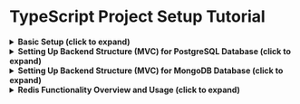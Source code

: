 
# TypeScript Project Setup Tutorial


<details>
  <summary><strong>Basic Setup (click to expand)</strong></summary>

## Navigation
- [Setting Up the Project](#setting-up-the-project)
- [Adding Security Features](#adding-security-features)
- [Setting Up Logging with Winston](#setting-up-logging-with-winston)
- [Adding Monitoring Capabilities with Morgan](#adding-monitoring-capabilities-with-morgan)
- [Adding Reloading Capabilities](#adding-reloading-capabilities)
- [Code Standards](#code-standards)
- [Basic Unit Test Setup for Service Logic](#basic-unit-test-setup-for-service-logic)

## Setting Up the Project

In this chapter, we'll start by setting up a basic Express TypeScript project. This will include installing necessary dependencies and setting up TypeScript.

## 1 Initialize the Project

First, create a new directory for your project and navigate into it:

```bash
mkdir express-typescript-app
cd express-typescript-app
```

Initialize a new Node.js project:

```bash
npm init -y
```

## 2 Install Dependencies

Install Express and TypeScript along with the necessary types and development tools:

```bash
npm install express
npm install typescript @types/express ts-node --save-dev
```

## 3 Set Up TypeScript Configuration

Create a `tsconfig.json` file to configure TypeScript:

```json
{
  "compilerOptions": {
    "target": "ES2020",
    "module": "commonjs",
    "strict": true,
    "esModuleInterop": true,
    "skipLibCheck": true,
    "experimentalDecorators": true,
    "emitDecoratorMetadata": true,
    "forceConsistentCasingInFileNames": true,
    "outDir": "./dist"
  },
  "include": ["src/**/*.ts"],
  "exclude": ["node_modules"]
}
```

## 4 Create Basic Project Structure

Create the following directory structure:

```
express-typescript-app/
├── src/
│   └── index.ts
├── dist/
├── .gitignore
├── package.json
└── tsconfig.json
```

## 5 Create the Main Entry Point

In `src/index.ts`, set up a basic Express server:

```typescript
import express from 'express';

const app = express();
const port = 3000;

app.get('/', (req, res) => {
  res.send('Hello World!');
});

app.listen(port, () => {
  console.log(`Server is running at http://localhost:${port}`);
});
```

## 6 Add Build and Start Scripts

Update your `package.json` to include build and start scripts:

```json
"scripts": {
  "build": "tsc",
  "start": "node dist/index.js",
  "dev": "ts-node src/index.ts"
}
```

You can now build your project with `npm run build`, start it with `npm start`, or run it in development mode with `npm run dev`.

This completes the setup for a basic Express TypeScript application.



## Adding Security Features

In this chapter, we'll add some basic security features to our Express TypeScript application. This includes setting HTTP headers, enabling CORS, and using environment variables for configuration.

## 1 Install Security Dependencies

First, install some commonly used security middleware:

```bash
npm install helmet cors dotenv
npm install @types/cors @types/dotenv --save-dev
```

## 2 Configure Environment Variables

Create a `.env` file in the root of your project to store environment variables. Add the following content:

```
PORT=3000
```

Add `.env` to your `.gitignore` file to prevent it from being committed to version control:

```
/node_modules
/dist
.env
```

## 3 Set Up Helmet and CORS Middleware

In `src/index.ts`, update your server configuration to use Helmet and CORS:

```typescript
import express from 'express';
import helmet from 'helmet';
import cors from 'cors';
import dotenv from 'dotenv';

dotenv.config();

const app = express();
const port = process.env.PORT || 3000;

// Use Helmet to set secure HTTP headers
app.use(helmet());

// Enable CORS
app.use(cors());

app.get('/', (req, res) => {
  res.send('Hello World!');
});

app.listen(port, () => {
  console.log(`Server is running at http://localhost:${port}`);
});
```

### Explanation

- **Helmet**: Helmet helps secure your Express apps by setting various HTTP headers. It includes a collection of smaller middleware functions that set security-related HTTP headers.
- **CORS**: Cross-Origin Resource Sharing (CORS) is a mechanism that allows restricted resources on a web page to be requested from another domain. The `cors` package provides a middleware to enable CORS with various options.

## 4 Using Environment Variables

We've already set up the `dotenv` package to load environment variables from a `.env` file. Using environment variables helps keep sensitive information like configuration settings out of your source code.

You can now access these variables using `process.env`.

### Example: Using Environment Variables

In your `src/index.ts`, you can access the `PORT` environment variable like this:

```typescript
const port = process.env.PORT || 3000;
```

This completes the setup for adding basic security features to our Express TypeScript application.

## Setting Up Logging with Winston

In this chapter, we'll add logging capabilities to our Express TypeScript application using `winston` for more advanced logging features.

## 1 Install Winston

First, install `winston`:

```bash
npm install winston
npm install @types/winston --save-dev
```

## 2 Create a Logger Configuration File

Create a new file `src/logger.ts` to configure Winston:

```typescript
import { createLogger, format, transports } from 'winston';

const logger = createLogger({
    level: 'info',
    format: format.combine(
        format.timestamp(),
        format.printf(({ timestamp, level, message }) => {
            return `${timestamp} ${level}: ${message}`;
        })
    ),
    transports: [
        new transports.Console(),
        new transports.File({ filename: 'logs/error.log', level: 'error' }),
        new transports.File({ filename: 'logs/combined.log' })
    ]
});

export default logger;
```

### Explanation

- **createLogger**: Creates a new logger instance.
- **level**: Sets the logging level. The logger will only log messages at this level or higher.
- **format**: Defines the format for log messages. Here, it's combining a timestamp and a custom printf format.
- **transports**: Defines where to log messages. In this case, to the console and to files (one for errors and one for all logs).

## 3 Logger Levels in Winston

Winston has several logging levels, each with a specific priority. The levels are:

- **error**: Priority 0, for logging error messages.
- **warn**: Priority 1, for logging warning messages.
- **info**: Priority 2, for logging informational messages.
- **http**: Priority 3, for logging HTTP requests (not used by default).
- **verbose**: Priority 4, for logging verbose messages.
- **debug**: Priority 5, for logging debug messages.
- **silly**: Priority 6, for logging everything, including silly messages.

You can set the logging level when creating the logger, and it will log messages at that level and above. For example, if the level is set to `info`, it will log `info`, `warn`, and `error` messages, but not `debug` or `silly` messages.

### Example Usage

Here's an example of how you might use the different logging levels in your application:

```typescript
logger.error('This is an error message');
logger.warn('This is a warning message');
logger.info('This is an informational message');
logger.verbose('This is a verbose message');
logger.debug('This is a debug message');
logger.silly('This is a silly message');
```

This completes the setup for adding logging capabilities to our Express TypeScript application using Winston.


## Adding Monitoring Capabilities with Morgan

In this chapter, we'll add monitoring capabilities to our Express TypeScript application using `morgan` for HTTP request logging.

## 1 Install Monitoring Dependencies

First, install `morgan` for HTTP request logging:

```bash
npm install morgan
npm install @types/morgan --save-dev
```

## 2 Create a Morgan Configuration File

Create a new file `src/morganConfig.ts` to configure Morgan:

```typescript
import morgan from 'morgan';
import logger from './logger';

const morganMiddleware = morgan('combined', {
  stream: {
    write: (message) => logger.info(message.trim()),
  },
});

export default morganMiddleware;
```

## 3 Set Up Morgan in the Express App

Update your `src/index.ts` to use `morganMiddleware`:

```typescript
import express, { Request, Response, NextFunction } from 'express';
import helmet from 'helmet';
import cors from 'cors';
import dotenv from 'dotenv';
import morganMiddleware from './morganConfig';
import logger from './logger';

dotenv.config();

const app = express();
const port = process.env.PORT || 3000;

// Use Helmet to set secure HTTP headers
app.use(helmet());

// Enable CORS
app.use(cors());

// HTTP request logging with Morgan
app.use(morganMiddleware);

// Sample route
app.get('/', (req, res) => {
  res.send('Hello World!');
});

// Define the error type (you can extend it if needed)
interface Error {
  message: string;
  status?: number;
}

// Error handling middleware
app.use((err: Error, req: Request, res: Response, next: NextFunction) => {
  logger.error(err.message);
  res.status(err.status || 500).send('Something went wrong!');
});

app.listen(port, () => {
  logger.info(`Server is running at http://localhost:${port}`);
});

export default app; // Export app for use in metrics setup
```

### Explanation

- **Morgan Configuration File**: The `morganConfig.ts` file configures Morgan to use the `combined` format and log messages using the Winston logger.
- **Express App**: The `morganMiddleware` is imported and used in the Express app for HTTP request logging.

This chapter builds on the Winston setup from the previous chapter, using Winston for log message handling.


---

This structure ensures that the Morgan configuration is separated into its own file, keeping the `index.ts` file clean and focused on setting up the Express app.

## Adding Reloading Capabilities

In this chapter, we’ll configure automatic reloading for both the server and client sides of your Express TypeScript application when they are running as separate applications in different environments. We’ll use `nodemon` for server-side reloading and `vite` for client-side reloading. We’ll also use `concurrently` to run both servers simultaneously.

## Key Considerations

1. **Separate Environments**: Ensure that your client and server applications can communicate over a network through API endpoints.
2. **CORS Configuration**: Your server should handle Cross-Origin Resource Sharing (CORS) requests.
3. **Proxy Configuration for Vite**: Configure Vite to proxy API requests to your Express server.


## Recommended Setup

Given your setup, where the client and server are running as separate applications, follow these steps:

### Vite on Client

- **Install and configure Vite for client-side development.**
- **Set up a proxy in `vite.config.ts`** to forward API requests to your Express server. This ensures that the Vite development server can communicate with your backend server.

### Nodemon on Server

- **Install and configure Nodemon** to automatically restart the Express server on code changes.
- **Configure Nodemon in the server’s `package.json`** to watch for changes in server-side files and restart the server as needed.


## 1 Install Dependencies

First, install the necessary packages for the server and client. On the server side, ensure you have these installed:

```bash
npm install --save-dev nodemon concurrently
```

On the client side, install Vite and React Refresh:

```bash
npm install --save-dev vite @vitejs/plugin-react-refresh
```

## 2 Configure CORS on the Server

Your Express server should be configured to handle CORS requests. This was covered in a previous chapter. Here’s a brief reminder:

### Update `index.ts` (or Equivalent)

Ensure that your server entry file includes the following:

```typescript
import express from 'express';
import cors from 'cors';

const app = express();

app.use(cors()); // Allow all origins; adjust as needed for security

// Other middleware and routes

app.listen(3000, () => {
  console.log('Server is running on port 3000');
});
```

## 3 Configure Vite Proxy for Client-Side Reloading

Configure Vite to forward API requests to your Express server.

### Update `vite.config.ts`

Create or update `vite.config.ts` in your client application’s root directory:

```typescript
import { defineConfig } from 'vite';
import reactRefresh from '@vitejs/plugin-react-refresh';

export default defineConfig({
  plugins: [reactRefresh()],
  server: {
    port: 3001,
    hmr: true,  // Enable Hot Module Replacement
    proxy: {
      '/api': {
        target: 'http://localhost:3000', // The URL of your Express server
        changeOrigin: true,
        secure: false,
        rewrite: (path) => path.replace(/^\/api/, ''),
      },
    },
  },
});
```

### Explanation

- **`proxy`**: Forwards requests from `/api` on the Vite client to `http://localhost:3000`, where your Express server is running.
- **`rewrite`**: Adjusts the path to remove the `/api` prefix before forwarding the request to the server.

## 4 Configure Concurrently to Run Both Servers

Ensure your `package.json` scripts are set up to run both the server and client development servers concurrently.

### Update `package.json` Scripts

Modify the `scripts` section of your server’s `package.json`:

```json
"scripts": {
  "start": "ts-node ./src/index.ts",
  "dev:server": "nodemon",
  "dev:client": "vite",
  "dev": "concurrently \"npm run dev:server\" \"npm run dev:client\""
}
```

### Explanation

- **`dev:server`**: Runs the Express server with `nodemon`.
- **`dev:client`**: Runs the Vite development server for the client-side.
- **`dev`**: Runs both `dev:server` and `dev:client` concurrently using `concurrently`.

## 5 Running the Application

To start both the server and client in development mode, use the following command from the root of your project for both client app and server app:

```bash
npm run dev
```

### Explanation

- This command will start `nodemon` to watch for server-side changes and `vite` to serve and automatically reload client-side changes.

## 6 Summary

- **CORS Configuration**: Ensure your Express server allows requests from your client application.
- **Vite Proxy Configuration**: Set up Vite to proxy API requests to your Express server to facilitate communication.
- **Concurrent Running**: Use `concurrently` to run both the client and server development servers simultaneously.


## Code Standards

In this chapter, we'll focus on setting up code standards and formatting for your TypeScript and Express project using WebStorm. Consistent code formatting and adhering to best practices are essential for maintaining code quality and collaboration efficiency.

## Step 1: Set Up Prettier for Code Formatting

Prettier is a popular code formatter that helps maintain consistent code style across your project. Here's how to set it up:

### 1. Install Prettier

Run the following command to install Prettier and related plugins:

```bash
npm install eslint prettier eslint-plugin-prettier eslint-config-prettier eslint-plugin-unused-imports --save-dev
```

### 2. Create ESLint Configuration File

Create an `.eslintrc.js` file in the root of your project with the following content:

```javascript
module.exports = {
  parser: '@typescript-eslint/parser',
  extends: [
    'eslint:recommended',
    'plugin:@typescript-eslint/recommended',
    'plugin:prettier/recommended', // Uses eslint-config-prettier to disable ESLint rules from conflicting with Prettier
  ],
  plugins: ['@typescript-eslint', 'prettier', 'unused-imports'],
  rules: {
    'prettier/prettier': 'error', // Runs Prettier as an ESLint rule and reports differences as individual ESLint issues
    'no-unused-vars': 'off', // Disable the base rule as it can report incorrect errors
    '@typescript-eslint/no-unused-vars': 'off', // Disable the TypeScript-specific rule as well
    'unused-imports/no-unused-imports': 'error', // Removes unused imports
    'unused-imports/no-unused-vars': [
      'warn',
      {
        vars: 'all',
        varsIgnorePattern: '^_',
        args: 'after-used',
        argsIgnorePattern: '^_',
      },
    ],
  },
};
```

### 3. Create Prettier Configuration File

Create a `.prettierrc` file in the root of your project to define your formatting rules. For example:

```json
{
  "semi": true,
  "trailingComma": "es5",
  "singleQuote": true,
  "printWidth": 80,
  "tabWidth": 2
}
```

### 4. Create a `.prettierignore` File

Add a `.prettierignore` file to exclude files and directories from being formatted by Prettier:

```plaintext
node_modules
dist
```

### 5. Create an ESLint Ignore File

Add a `.eslintignore` file to exclude files and directories from being linted by ESLint:

```plaintext
node_modules
dist
```

## Step 2: Integrate with WebStorm

### Using Built-In WebStorm Options

WebStorm has built-in support for both Prettier and ESLint. Here's how to set them up:

1. **Prettier**:
    1. Open WebStorm and go to **Preferences** (or **Settings**).
    2. Navigate to **Languages & Frameworks** > **Prettier**.
    3. Check the **On code reformat** and **On save** options to automatically format your code when saving files.
    4. Ensure the **Prettier package** field points to the `prettier` package installed in your project.

2. **ESLint**:
    1. Open WebStorm and go to **Preferences** (or **Settings**).
    2. Navigate to **Languages & Frameworks** > **JavaScript** > **Code Quality Tools** > **ESLint**.
    3. Select **Automatic ESLint Configuration** or specify the path to your `.eslintrc.js` file.

### Using Plugins

If you prefer to use plugins, install the following plugins in WebStorm:

1. **Prettier**:
    1. Go to **Preferences** (or **Settings**).
    2. Navigate to **Plugins**.
    3. Search for **Prettier** and install it.
    4. Configure Prettier as described above.

2. **ESLint**:
    1. Go to **Preferences** (or **Settings**).
    2. Navigate to **Plugins**.
    3. Search for **ESLint** and install it.
    4. Configure ESLint as described above.

## Step 3: Add Scripts for Formatting and Linting

Add the following scripts to your `package.json` to facilitate code formatting and linting:

```json
"scripts": {
  "format": "prettier --write \"src/**/*.{ts,tsx}\"",
  "lint": "eslint \"src/**/*.{ts,tsx}\" --fix"
}
```

You can now run `npm run format` to format your code and `npm run lint` to lint your code.

## Summary

In this chapter, we set up code standards for your TypeScript and Express project using Prettier for code formatting and ESLint for linting. We configured WebStorm to integrate with these tools and added scripts to automate code formatting and linting tasks.

## Basic Unit Test Setup for Service Logic

1. **Install Testing Dependencies**:

   ```bash
   npm install --save-dev jest ts-jest @types/jest
   ```

2. **Jest Configuration**:

   ```js
   // jest.config.js
   module.exports = {
     preset: 'ts-jest',
     testEnvironment: 'node',
     setupFilesAfterEnv: ['./test/setup.ts'],
   };
   ```

3. **Example Unit Test for PostgreSQL**:

   ```typescript
   // test/unit/moviePgService.test.ts
   import { MoviePgService } from '../../src/services/moviePgService';
   import pool from '../../src/config/inMemoryPostgres';

   const moviePgService = new MoviePgService();

   test('should create and fetch movies', async () => {
     await moviePgService.createMovie('Test Movie', 'Test Content');
     const movies = await moviePgService.getAllMovies();
     expect(movies.length).toBe(1);
     expect(movies[0].title).toBe('Test Movie');
   });
   ```

4. **Example Unit Test for MongoDB**:

   ```typescript
   // test/unit/movieMongoService.test.ts
   import { MovieMongoService } from '../../src/services/movieMongoService';
   import { client } from '../../src/config/inMemoryMongo';

   const movieMongoService = new MovieMongoService();

   test('should create and fetch movies', async () => {
     await movieMongoService.createMovie('Test Movie', 'Test Content');
     const movies = await movieMongoService.getAllMovies();
     expect(movies.length).toBe(1);
     expect(movies[0].title).toBe('Test Movie');
   });
   ```

5. **Example Unit Test for Redis**:

   ```typescript
   // test/unit/movieRedisService.test.ts
   import { MovieRedisService } from '../../src/services/movieRedisService';
   import redis from '../../src/config/inMemoryRedis';

   const movieRedisService = new MovieRedisService();

   test('should create and fetch movies', async () => {
     await movieRedisService.createMovie('1', 'Test Movie', 'Test Content');
     const movies = await movieRedisService.getAllMovies();
     expect(movies.length).toBe(1);
     expect(movies[0].title).toBe('Test Movie');
   });
   ```



</details>


<details>
  <summary><strong>Setting Up Backend Structure (MVC) for PostgreSQL Database (click to expand) </strong></summary>

  ## Navigation

  - [1. Installing Required Packages](#1-installing-required-packages)
  - [2. Setting Up `pg-mem` for Unit and Integration Testing](#2-setting-up-pg-mem-for-unit-and-integration-testing)
  - [3. Basic PostgreSQL Configuration](#3-basic-postgresql-configuration)
  - [4. Basic Route Creation](#4-basic-route-creation)
  - [5. Setting Configuration for TypeORM](#5-setting-configuration-for-typeorm)
  - [6. Making an MVC Structure](#6-making-an-mvc-structure)


## 1. Installing Required Packages

### 1. Installing Required Packages

To set up a backend structure using PostgreSQL in a Node.js project, you need to install several essential packages. These packages will help you interact with the PostgreSQL database, set up in-memory databases for testing, and ensure proper TypeScript support.

#### Step 1: Initialize a New Node.js Project
If you haven't already, start by initializing a new Node.js project.

```bash
npm init -y
```

This command will create a `package.json` file in your project directory.

#### Step 2: Install Required Packages
Run the following command to install the necessary packages:

```bash
npm install pg pg-mem @types/pg
```

Here's a brief overview of what each package does:

- **pg**: This is the official PostgreSQL client for Node.js. It allows you to connect to and interact with a PostgreSQL database.
- **pg-mem**: This package provides an in-memory PostgreSQL instance, which is extremely useful for running unit and integration tests without needing an actual database instance.
- **@types/pg**: This package provides TypeScript type definitions for the `pg` library, ensuring proper type-checking and IntelliSense in your TypeScript project.


---



## 2. Setting Up `pg-mem` for Unit and Integration Testing

In this section, you'll learn how to set up `pg-mem` for testing with Jest, a popular testing framework for JavaScript and TypeScript.

#### Step 1: Import Required Modules
Create a new file in your `src` directory named `testDb.ts` (or a similar name). Import the necessary modules:

```typescript
import { newDb } from 'pg-mem';
import { Pool } from 'pg';
```

- **newDb**: A function provided by `pg-mem` to create a new in-memory database.
- **Pool**: The PostgreSQL connection pool provided by the `pg` library, which manages connections to the database.

#### Step 2: Set Up the Mock Database
We'll create a function to set up the mock database using `pg-mem`:

```typescript
const pgMem = newDb();

export const setupMockDb = async () => {
    const pool = new Pool({
        host: 'localhost',
        port: 5432,
        database: 'testdb',
        user: 'user',
        password: 'password',
    });

    const client = await pool.connect();
    pgMem.adapters.createPg().Client(client);

    return pool;
};
```

- **pgMem**: This is your in-memory PostgreSQL instance.
- **setupMockDb**: This function sets up the connection between the in-memory database and a PostgreSQL `Pool`.

#### Step 3: Example Test for a Transactional Method
Let's write a schematic example to test a transactional method using the mock database.

1. **Create a Sample Repository:**

   In `src/repositories/movieRepository.ts`, create a repository with a method that performs a transaction:

   ```typescript
   import { Pool } from 'pg';
   
   export class MovieRepository {
       constructor(private pool: Pool) {}

       async addMovie(id: number, name: string, isFavorite: boolean): Promise<void> {
           const client = await this.pool.connect();
           try {
               await client.query('BEGIN');
               await client.query(
                   'INSERT INTO movies (id, name, is_favorite) VALUES ($1, $2, $3)',
                   [id, name, isFavorite]
               );
               await client.query('COMMIT');
           } catch (error) {
               await client.query('ROLLBACK');
               throw error;
           } finally {
               client.release();
           }
       }
   }
   ```

   This repository method begins a transaction, inserts a movie into the database, and then commits the transaction. If any error occurs, it rolls back the transaction.

2. **Write a Test Case Using Jest:**

   Create a test case to ensure that this transaction works as expected. Place this test in `src/repositories/movieRepository.test.ts`:

   ```typescript
   import { setupMockDb } from '../testDb';
   import { MovieRepository } from './movieRepository';
   import { Pool } from 'pg';
   
   describe('MovieRepository', () => {
       let pool: Pool;
       let movieRepository: MovieRepository;
   
       beforeAll(async () => {
           pool = await setupMockDb();
           movieRepository = new MovieRepository(pool);
           await pool.query(`
               CREATE TABLE movies (
                   id INT PRIMARY KEY,
                   name TEXT NOT NULL,
                   is_favorite BOOLEAN NOT NULL
               )
           `);
       });
   
       afterAll(async () => {
           await pool.end();
       });

       it('should add a movie successfully', async () => {
           await movieRepository.addMovie(1, 'Inception', true);
   
           const result = await pool.query('SELECT * FROM movies WHERE id = $1', [1]);
           expect(result.rows.length).toBe(1);
           expect(result.rows[0].name).toBe('Inception');
           expect(result.rows[0].is_favorite).toBe(true);
       });
   });
   ```

   - **beforeAll**: Initializes the mock database and repository before running any tests. It also creates the `movies` table.
   - **afterAll**: Closes the database connection after all tests have run.
   - **it**: Tests the `addMovie` method to ensure that it correctly inserts a movie into the database.

#### Step 4: Run the Tests with Jest
Finally, run your tests to ensure everything works correctly. If you have Jest installed, you can run:

```bash
npx jest
```

Jest will automatically find and run all test files in your project that match the pattern `*.test.ts`.

---

## 3. Basic PostgreSQL Configuration

### 3. Basic PostgreSQL Configuration

In this step, we'll configure the connection to a PostgreSQL database using the `pg` package. This configuration will allow your application to connect to the PostgreSQL database and perform various operations such as querying, inserting, updating, and deleting data.

#### Step 1: Create a Database Configuration File

Create a new directory named `config` inside your `src` directory. Inside `config`, create a file named `db.ts` to hold your database configuration:

```typescript
// src/config/db.ts
import { Pool } from 'pg';

// Create a new Pool instance with PostgreSQL connection details
const pool = new Pool({
    host: 'localhost',  // The hostname of the PostgreSQL server
    port: 5432,         // The port on which PostgreSQL is listening (default is 5432)
    database: 'mydb',   // The name of the database you want to connect to
    user: 'user',       // The username for connecting to the database
    password: 'password' // The password for the specified user
});

// Export the Pool instance to use it in other parts of your application
export default pool;
```

- **host**: The hostname where your PostgreSQL server is running, typically `localhost` if running locally.
- **port**: The port number for the PostgreSQL server. The default is `5432`.
- **database**: The name of the database you want to connect to.
- **user**: The username for authenticating with the PostgreSQL server.
- **password**: The password associated with the specified user.

#### Step 2: Use the Database Configuration in Your Application

To use this configuration in other parts of your application, simply import the `pool` object wherever you need to interact with the database.

For example, in a repository or service:

```typescript
// src/repositories/movieRepository.ts
import pool from '../config/db';

export class MovieRepository {
    async getMovies(): Promise<any[]> {
        const result = await pool.query('SELECT * FROM movies');
        return result.rows;
    }

    // Other methods interacting with the database
}
```

Here, the `pool.query` method is used to execute SQL queries against the database. The `getMovies` method retrieves all records from the `movies` table.

#### Step 3: Test the Configuration

To ensure your configuration is working correctly, you can create a simple script to connect to the database and perform a basic query.

Create a file `src/testDbConnection.ts`:

```typescript
import pool from './config/db';

(async () => {
    try {
        const result = await pool.query('SELECT NOW()');
        console.log('Database connected:', result.rows[0]);
    } catch (error) {
        console.error('Database connection error:', error);
    } finally {
        pool.end();
    }
})();
```

Run this script using `ts-node` to test the connection:

```bash
npx ts-node src/testDbConnection.ts
```

If your configuration is correct, you should see a message in the console indicating that the database is connected, along with the current timestamp.

---

## 4. Basic Route Creation

### 4. Basic Route Creation

In this step, we’ll create basic routes for handling HTTP requests using Express.js. We’ll cover how to set up `GET`, `POST`, and parameterized routes, as well as how to handle query parameters.


#### Step 1: Creating the Movies Router

Create a new directory named `routes` inside your `src` directory. Inside `routes`, create a file named `moviesRouter.ts`:

```typescript
import express, { Request, Response, NextFunction } from 'express';

const moviesRouter = express.Router();

// Example: GET Route
moviesRouter.get('/', async (req: Request, res: Response, next: NextFunction) => {
    try {
        const query = req.query.q as string;

        if (!query) {
            res.status(400).send('Query parameter "q" is required');
            return;
        }

        // Simulate fetching movies based on the query
        const movies = [{ id: 1, name: `Movie matching ${query}` }]; // Mock data

        res.json(movies);
    } catch (e) {
        next(e);
    }
});

// Example: POST Route
moviesRouter.post('/add', async (req: Request, res: Response, next: NextFunction) => {
    try {
        const { id, name } = req.body;

        if (!id || !name) {
            res.status(400).send('ID and Name are required');
            return;
        }

        // Simulate adding a movie
        res.status(201).json({ message: 'Movie added successfully', movie: { id, name } });
    } catch (e) {
        next(e);
    }
});

// Example: Route with Parameter
moviesRouter.get('/:id', async (req: Request, res: Response, next: NextFunction) => {
    try {
        const { id } = req.params;

        // Simulate fetching a movie by ID
        const movie = { id, name: 'Sample Movie' }; // Mock data

        res.json(movie);
    } catch (e) {
        next(e);
    }
});

export default moviesRouter;
```

- **GET Route**: Handles requests to `/movies` and optionally accepts a query parameter `q`. If `q` is provided, it returns a list of movies matching the query.
- **POST Route**: Handles requests to `/movies/add`. It expects a movie object in the request body and simulates adding it to a database.
- **Parameterized Route**: Handles requests to `/movies/:id`, where `:id` is a dynamic parameter representing a movie’s ID.


#### Step 2: Example Client-Side Integration

For the POST route `/movies/add`, here’s how you might integrate it on the client side:

```typescript
const handleAddFavoriteMovie = async (movie: { id: number; name: string }) => {
    const response = await fetch(`http://localhost:3000/movies/add`, {
        method: 'POST',
        headers: {
            'Content-Type': 'application/json',
        },
        body: JSON.stringify(movie),
    });

    if (response.ok) {
        console.log('Movie added successfully!');
    } else {
        console.error('Failed to add movie.');
    }
};
```

This function sends a `POST` request to the `/movies/add` endpoint to add a new movie.

---

## 5. Setting Configuration for TypeORM

### 5. Setting Up TypeORM Configuration with Entity Relationships

In this step, we'll configure TypeORM for PostgreSQL, define entities, and demonstrate how to create relationships between entities using TypeORM decorators. This setup will include defining a basic configuration, creating entities with one-to-one, many-to-one, and many-to-many relationships, and setting up DTOs (Data Transfer Objects) for type validation.

#### Step 1: Install TypeORM and Required Packages

First, install TypeORM along with the PostgreSQL driver:

```bash
npm install typeorm reflect-metadata
```

- **typeorm**: The ORM library for TypeScript and JavaScript.
- **reflect-metadata**: A dependency required by TypeORM for its decorators.

#### Step 2: Create TypeORM Configuration

Create a new file named `ormconfig.ts` in the root of your project directory:

```typescript
import { DataSource } from 'typeorm';
import { User } from './src/entities/User';
import { UserProfile } from './src/entities/UserProfile';
import { Movie } from './src/entities/Movie';
import { Genre } from './src/entities/Genre';

const AppDataSource = new DataSource({
    type: 'postgres',
    host: 'localhost',
    port: 5432,
    username: 'user',
    password: 'password',
    database: 'mydb',
    entities: [User, UserProfile, Movie, Genre],
    synchronize: true, // Automatically create database tables
    logging: true, // Optional: Log SQL queries for debugging
});

export default AppDataSource;
```

In this configuration:

- **type**: Specifies the database type (PostgreSQL in this case).
- **host, port, username, password, database**: Connection details for your PostgreSQL database.
- **entities**: An array of entities that TypeORM will manage.
- **synchronize**: Automatically synchronize the database schema with your entity definitions. Set this to `false` in production.

#### Step 3: Define Entities with Relationships

We will define several entities: `User`, `UserProfile`, `Movie`, and `Genre`. These entities will have various relationships such as one-to-one, many-to-one, and one-to-many.

##### User and UserProfile (One-to-One Relationship)

Create a `User.ts` file inside the `entities` directory:

```typescript
import { Entity, PrimaryGeneratedColumn, Column, OneToOne, JoinColumn } from 'typeorm';
import { UserProfile } from './UserProfile';

@Entity()
export class User {
    @PrimaryGeneratedColumn()
    id: number;

    @Column()
    name: string;

    @OneToOne(() => UserProfile, profile => profile.user)
    @JoinColumn()
    profile: UserProfile;
}
```

Create a `UserProfile.ts` file inside the `entities` directory:

```typescript
import { Entity, PrimaryGeneratedColumn, Column, OneToOne } from 'typeorm';
import { User } from './User';

@Entity()
export class UserProfile {
    @PrimaryGeneratedColumn()
    userId: number;

    @Column()
    bio: string;

    @OneToOne(() => User, user => user.profile)
    user: User;
}
```

- **One-to-One**: A user has one profile, and each profile belongs to one user.
- **@OneToOne**: Defines the one-to-one relationship.
- **@JoinColumn**: Specifies the owning side of the relationship.

##### Movie and Genre (Many-to-One and One-to-Many Relationship)

Create a `Movie.ts` file inside the `entities` directory:

```typescript
import { Entity, PrimaryGeneratedColumn, Column, ManyToOne } from 'typeorm';
import { Genre } from './Genre';

@Entity()
export class Movie {
    @PrimaryGeneratedColumn()
    id: number;

    @Column()
    title: string;

    @ManyToOne(() => Genre, genre => genre.movies)
    genre: Genre;
}
```

Create a `Genre.ts` file inside the `entities` directory:

```typescript
import { Entity, PrimaryGeneratedColumn, Column, OneToMany } from 'typeorm';
import { Movie } from './Movie';

@Entity()
export class Genre {
    @PrimaryGeneratedColumn()
    id: number;

    @Column()
    name: string;

    @OneToMany(() => Movie, movie => movie.genre)
    movies: Movie[];
}
```

- **Many-to-One**: Each movie belongs to a single genre.
- **One-to-Many**: A genre can have many movies.
- **@ManyToOne**: Defines the many-to-one relationship.
- **@OneToMany**: Defines the one-to-many relationship.

#### Step 4: Define a DTO for Data Validation

Create a new directory named `dto` inside your `src` directory. Inside `dto`, create a file named `MovieDto.ts`:

```typescript
import { IsBoolean, IsNotEmpty, IsNumber, IsString } from 'class-validator';

export class MovieDto {
    @IsNotEmpty()
    @IsNumber()
    id: number;

    @IsNotEmpty()
    @IsString()
    title: string;

    @IsNotEmpty()
    @IsNumber()
    genreId: number;

    @IsNotEmpty()
    @IsBoolean()
    isFavorite: boolean;

    constructor(id: number, title: string, genreId: number, isFavorite: boolean) {
        this.id = id;
        this.title = title;
        this.genreId = genreId;
        this.isFavorite = isFavorite;
    }
}
```

In this DTO:

- **@IsNotEmpty**: Ensures that the field is not empty.
- **@IsNumber, @IsString, @IsBoolean**: Validates the type of the field.

#### Step 5: Integrate TypeORM into Your Application

Modify your `server.ts` file to initialize TypeORM and use it in your application:

```typescript
import 'reflect-metadata';
import express, { Application } from 'express';
import AppDataSource from './ormconfig';
import moviesRouter from './routes/moviesRouter';

const app: Application = express();
const port = 3000;

app.use(express.json());
app.use('/movies', moviesRouter);

AppDataSource.initialize()
    .then(() => {
        console.log('Data Source has been initialized!');
        app.listen(port, () => {
            console.log(`Server is running on http://localhost:${port}`);
        });
    })
    .catch((error) => {
        console.error('Error during Data Source initialization', error);
    });
```

Here, **AppDataSource.initialize()** initializes the TypeORM data source before starting the Express server.



## 6. Making an MVC Structure

In this chapter, we'll establish the Model-View-Controller (MVC) structure for your application, focusing on the repository, service, and controller layers. Each layer has its responsibilities, and together they form the backbone of your application.

#### Step 1: Repository Layer

The repository layer interacts directly with the database, providing methods to retrieve, insert, update, and delete data. Here are examples of different approaches to querying the database using TypeORM's QueryBuilder, raw SQL, and manual database management with `pool.query`.

##### 1. Using TypeORM’s QueryBuilder
Certainly! Below is the explanation of what `EntityRepository` and `Repository` are responsible for in TypeORM, followed by the code examples:

### Explanation

- **`Repository` Class**: 
  The `Repository` class in TypeORM is a generic class that provides methods for managing database entities. It handles common operations like finding, saving, updating, and deleting records. Each entity in your application typically has its own repository, which allows you to interact with that entity's records in the database.

  For example, if you have an entity called `Movie`, the corresponding repository (`MovieRepository`) would allow you to perform CRUD (Create, Read, Update, Delete) operations on `Movie` records.


### 1. Example with QueryBuilder and Extending TypeORM's `Repository` Class

```typescript
import { Repository } from 'typeorm';
import { Movie } from '../entities/Movie';

export class MovieRepository extends Repository<Movie> {
    async getTopRatedMovies(year: number): Promise<Movie[]> {
        return await this.createQueryBuilder('movie')
            .where('movie.rating > :rating', { rating: 8 })
            .andWhere('movie.releaseYear = :year', { year })
            .orderBy('movie.title', 'ASC')
            .getMany();
    }
}
```

- **Explanation**: In this example, the `MovieRepository` class extends the `Repository` class, inheriting all its methods, and adds a custom method `getTopRatedMovies` that uses the `QueryBuilder` to construct a complex SQL query. The `QueryBuilder` allows for flexible and powerful query construction, especially useful for complex conditions or joins.

### 2. Example Using TypeORM's Built-in Repository Methods Without QueryBuilder

```typescript
import { Repository } from 'typeorm';
import { Movie } from '../entities/Movie';

export class MovieRepository extends Repository<Movie> {
    async getTopRatedMovies(year: number): Promise<Movie[]> {
        return await this.find({
            where: {
                rating: MoreThan(8),
                releaseYear: year
            },
            order: {
                title: 'ASC'
            }
        });
    }
}
```

- **Explanation**: In this example, the `MovieRepository` class uses TypeORM’s built-in `find` method instead of `QueryBuilder`. The `find` method is simpler and more concise, utilizing TypeORM's query helpers like `MoreThan` to filter results. This approach is more declarative and is often preferred for straightforward queries. 

These examples demonstrate how you can leverage both the `Repository` class’s built-in methods and the `QueryBuilder` for different querying needs, all within the context of a custom repository created with the `EntityRepository` decorator.

##### 2. Using Raw SQL with TypeORM

You can execute raw SQL queries if you need more control over the query structure.

```typescript
import { AppDataSource } from '../ormconfig';

export class MovieRepository {
    async getMoviesWithRawSQL(rating: number, year: number): Promise<any[]> {
        return await AppDataSource.query(
            `SELECT * FROM movie WHERE rating > $1 AND release_year = $2 ORDER BY title ASC`,
            [rating, year]
        );
    }
}
```

This approach allows you to run custom SQL queries while still benefiting from TypeORM's connection management.

##### 3. Using `pool.query` in Non-TypeORM Code

Sometimes, you may want to manage the database connection directly, using `pool.query`.

```typescript
import { Pool } from 'pg';

const pool = new Pool({
    user: 'your-username',
    host: 'localhost',
    database: 'your-database',
    password: 'your-password',
    port: 5432,
});

export class MovieRepository {
    async getMoviesDirectly(rating: number): Promise<any[]> {
        const res = await pool.query('SELECT * FROM movie WHERE rating > $1', [rating]);
        return res.rows;
    }
}
```

This method is typically used in projects that don't use an ORM or where more control over database interactions is needed.

##### Repository Layer Request Examples

1. **Getting All Movies:**

```typescript
async getAllMovies(): Promise<Movie[]> {
    return await AppDataSource.getRepository(Movie).find();
}
```

2. **Getting a Movie by ID:**

```typescript
async getMovieById(id: number): Promise<Movie | null> {
    return await AppDataSource.getRepository(Movie).findOneBy({ id });
}
```

3. **Getting Movies by Genre:**

```typescript
async getMoviesByGenre(genreId: number): Promise<Movie[]> {
    return await AppDataSource.getRepository(Movie).findBy({ genre: { id: genreId } });
}
```

4. **Getting Movies by Multiple Parameters:**

```typescript
async getMoviesByCriteria(rating: number, year: number): Promise<Movie[]> {
    return await AppDataSource.getRepository(Movie)
        .createQueryBuilder('movie')
        .where('movie.rating > :rating', { rating })
        .andWhere('movie.releaseYear = :year', { year })
        .getMany();
}
```

5. **Adding a Movie:**

```typescript
async addMovie(movie: Movie): Promise<Movie> {
    return await AppDataSource.getRepository(Movie).save(movie);
}
```

#### Step 2: Service Layer

The service layer contains the business logic, such as validation, transaction management, and handling multiple repository interactions.

##### Validation Handling

```typescript
import { validate } from 'class-validator';
import { MovieDto } from '../dto/MovieDto';
import { plainToInstance } from 'class-transformer';
import { MovieRepository } from '../repositories/MovieRepository';

export class MovieService {
    private movieRepository = new MovieRepository();

    async addMovie(movieDto: MovieDto): Promise<MovieDto | null> {
        const movieInstance = plainToInstance(MovieDto, movieDto);
        const errors = await validate(movieInstance);

        if (errors.length > 0) {
            throw new Error('Validation failed');
        }

        return await this.movieRepository.addMovie(movieInstance);
    }
}
```

##### Handling Parameters and Body in Requests

```typescript
async getMoviesByRatingAndYear(rating: number, year: number): Promise<Movie[]> {
    return await this.movieRepository.getMoviesByCriteria(rating, year);
}
```

##### Transactional and Non-Transactional Handling

- **Transactional Example (Multiple Repository Requests):**

```typescript
import { AppDataSource } from '../ormconfig';

export class MovieService {
    async updateMovieDetails(movieDto: MovieDto): Promise<void> {
        await AppDataSource.transaction(async (transactionalEntityManager) => {
            const movieRepository = transactionalEntityManager.getRepository(Movie);
            const genreRepository = transactionalEntityManager.getRepository(Genre);

            const genre = await genreRepository.findOneBy({ id: movieDto.genreId });
            if (!genre) throw new Error('Genre not found');

            const movie = await movieRepository.findOneBy({ id: movieDto.id });
            if (!movie) throw new Error('Movie not found');

            movie.title = movieDto.title;
            movie.genre = genre;
            await movieRepository.save(movie);
        });
    }
}
```

- **Non-Transactional Example:**

```typescript
async addNewMovie(movieDto: MovieDto): Promise<MovieDto> {
    return await this.movieRepository.addMovie(movieDto);
}
```

##### Handling HTTP Response Codes

```typescript
async getMovie(id: number): Promise<Movie> {
    const movie = await this.movieRepository.getMovieById(id);
    if (!movie) {
        throw new Error('Movie not found');
    }
    return movie;
}
```

#### Step 3: Create a Controller Layer

The controller layer handles HTTP requests, delegating work to the service layer, and sending responses back to the client. Here's how you can structure your controllers:

```typescript
import express, { Request, Response, NextFunction } from 'express';
import { MovieService } from '../services/MovieService';
import { MovieDto } from '../dto/MovieDto';

const moviesRouter = express.Router();
const movieService = new MovieService();

// GET Route
moviesRouter.get('/', async (req: Request, res: Response, next: NextFunction) => {
    try {
        const movies = await movieService.getMovies();
        res.json(movies);
    } catch (e) {
        next(e);
    }
});

// POST Route
moviesRouter.post('/add', async (req: Request, res: Response, next: NextFunction) => {
    try {
        const dto = req.body as MovieDto;
        const movie = await movieService.addMovie(dto);
        res.status(201).json(movie);
    } catch (e) {
        next(e);
    }
});

// GET Route with Parameter
moviesRouter.get('/:id', async (req: Request, res: Response, next: NextFunction) => {
    try {
        const id = parseInt(req.params.id);
        const movie = await movieService.getMovieById(id);
        if (movie) {
            res.json(movie);
        } else {
            res.status(404).send('Movie not found');
        }
    } catch (e) {
        next(e);
    }
});

// PUT Route
moviesRouter.put('/update', async (req: Request, res: Response, next: NextFunction) => {
    try {
        const dto = req.body as MovieDto;
        const movie = await movieService.updateMovie(dto);
        res.json(movie);
    } catch (e) {
        next(e);
    }
});

// DELETE Route
moviesRouter.delete('/:id', async (req: Request, res: Response, next: NextFunction) => {
    try {
        const id = parseInt(req.params.id);
        await movieService.deleteMovie(id);
        res.status(204).send();
    } catch (e) {
        next(e);
    }
});

export default moviesRouter;
```

##### Explanation of Error Handling in Controllers

In each route handler, we wrap the logic inside a `try` block to catch any errors that might occur. The `catch` block calls `next(e)`, passing the error to the Express error-handling middleware. This approach ensures that all errors are handled consistently and that the application doesn't crash due to unhandled exceptions.

If a specific error occurs (like a movie not being found), we can customize the response by returning the appropriate HTTP status code and message (e.g., 404 for "Not Found").

---

This completes the MVC structure setup with repository, service, and controller layers, including error handling and various use cases.


</details>


<details>
  <summary><strong>Setting Up Backend Structure (MVC) for MongoDB Database (click to expand)</strong></summary>

  ## Navigation

  - [1. Installing Required Packages](#1-installing-required-packages)
  - [2. Setting Up In-Memory MongoDB for Unit and Integration Testing](#2-setting-up-in-memory-mongodb-for-unit-and-integration-testing)
  - [3. Basic MongoDB Configuration](#3-basic-mongodb-configuration)
  - [4. Basic MongoDB Route Creation](#4-basic-mongodb-route-creation)
  - [5. Setting Up Mongoose Models and Schemas with Validation](#5-setting-up-mongoose-models-and-schemas-with-validation)
  - [6. Setting Up an MVC Structure with Mongoose and MongoDB](#6-setting-up-an-mvc-structure-with-mongoose-and-mongodb)

---

## 1. Installing Required Packages

### Step 1: Initialize a New Node.js Project

If you haven’t already, initialize your Node.js project:

```bash
npm init -y
```

### Step 2: Install Required Packages

For MongoDB, you'll need to install `mongoose` as the ODM (Object Data Modeling) library. Mongoose provides a straightforward way to interact with MongoDB and manage data schemas. Install Mongoose with:

```bash
npm install mongoose
```

Additionally, install `mongodb-memory-server` for in-memory testing, which is useful for creating a temporary MongoDB instance during unit and integration tests:

```bash
npm install -D mongodb-memory-server
```

For testing, you should install Jest and its TypeScript types to facilitate running and writing tests:

```bash
npm install -D jest @types/jest ts-jest
```

If you are using TypeScript, configure Jest to work with TypeScript by adding a Jest configuration file:

```bash
npx ts-jest config:init
```

This setup includes Mongoose for data modeling, `mongodb-memory-server` for testing, and Jest for running and writing tests, along with necessary TypeScript types to integrate Jest smoothly into your TypeScript project.

---

## 2. Setting Up In-Memory MongoDB for Unit and Integration Testing

In this step, we will set up `mongodb-memory-server` to create an in-memory MongoDB instance for running unit and integration tests. This setup allows you to test your service methods while using an in-memory MongoDB to mock the database interactions.

### Step 1: Import Required Modules

Create a new file in your `src` directory named `testDb.ts` (or a similar name). Import the necessary modules:

```typescript
import { MongoMemoryServer } from 'mongodb-memory-server';
import mongoose from 'mongoose';
```

- **MongoMemoryServer**: A class provided by `mongodb-memory-server` to create and manage an in-memory MongoDB server.
- **mongoose**: The Mongoose library, which provides a straightforward API for interacting with MongoDB.

### Step 2: Set Up the Mock Database

Create functions to start the in-memory MongoDB server and connect to it. This will allow you to run tests against a temporary MongoDB instance:

```typescript
let mongoServer: MongoMemoryServer;

export const connect = async () => {
    mongoServer = await MongoMemoryServer.create();
    await mongoose.connect(mongoServer.getUri(), {
        useNewUrlParser: true,
        useUnifiedTopology: true,
    });
};

export const closeDatabase = async () => {
    await mongoose.connection.dropDatabase();
    await mongoose.connection.close();
    await mongoServer.stop();
};
```

- **mongoServer**: This is your in-memory MongoDB instance.
- **connect**: This function sets up the connection between the in-memory database and Mongoose.
- **closeDatabase**: This function cleans up the in-memory database and closes the connection.

### Step 3: Example Test for a Service Method

Let's use your written service methods and mock the storage layer using the in-memory MongoDB.

1. **Create a Sample Service:**

   Assume you have a service method that interacts with the MongoDB database. For example, in `movieService.ts`:

   ```typescript
   import Movie from './movieModel';

   export class MovieService {
       async addMovie(title: string, genre: string): Promise<void> {
           const movie = new Movie({ title, genre });
           await movie.save();
       }

       async getMovieByTitle(title: string) {
           return await Movie.findOne({ title });
       }
   }
   ```

2. **Write a Test Case Using Jest:**

   Create a test file, for example, `movieService.test.ts`, and write a test case:

   ```typescript
   import { connect, closeDatabase } from './testDb';
   import { MovieService } from './movieService';

   let movieService: MovieService;

   beforeAll(async () => {
       await connect();
       movieService = new MovieService();
       await mongoose.connection.db.createCollection('movies');
   });

   afterAll(async () => await closeDatabase());

   describe('MovieService Test', () => {
       it('should add and retrieve a movie successfully', async () => {
           await movieService.addMovie('Inception', 'Sci-Fi');
           const movie = await movieService.getMovieByTitle('Inception');
           expect(movie).toBeDefined();
           expect(movie?.title).toBe('Inception');
           expect(movie?.genre).toBe('Sci-Fi');
       });
   });
   ```

   - **beforeAll**: Initializes the in-memory database and the service instance before running any tests. It also ensures the movies collection is created.
   - **afterAll**: Closes the database connection and stops the in-memory MongoDB server after all tests have run.
   - **it**: Tests the `MovieService` methods to ensure they correctly interact with the in-memory database.

### Step 4: Run the Tests with Jest

Finally, run your tests to ensure everything works correctly. If you have Jest installed, you can run:

```bash
npx jest
```

Jest will automatically find and run all test files in your project that match the pattern `*.test.ts`.

---

## 3. Basic MongoDB Configuration

In this step, we'll configure the connection to a MongoDB database using the Mongoose library. This configuration will allow your application to connect to the MongoDB database and perform various operations such as querying, inserting, updating, and deleting data.

### Step 1: Create a Database Configuration File

Create a new directory named `config` inside your `src` directory. Inside `config`, create a file named `db.ts` to hold your database configuration:

```typescript
// src/config/db.ts
import mongoose from 'mongoose';

// Create a new connection string for MongoDB
const dbUri = 'mongodb://localhost:27017/mydb'; // Connection URI

// Connect to MongoDB using Mongoose
const connectToDatabase = async () => {
    try {
        await mongoose.connect(dbUri, {
            useNewUrlParser: true,
            useUnifiedTopology: true,
        });
        console.log('Connected to MongoDB');
    } catch (error) {
        console.error('Database connection error:', error);
    }
};

// Export the connection function
export default connectToDatabase;
```

- **dbUri**: The connection URI for your MongoDB server. `localhost:27017` is the default for a local MongoDB instance.
- **connectToDatabase**: This function connects to the MongoDB server using Mongoose and logs the connection status.

### Step 2: Use the Database Configuration in Your Application

To use this configuration in other parts of your application, simply call the `connectToDatabase` function wherever you need to interact with the database.

For example, in a service or application startup file:

```typescript
// src/app.ts
import connectToDatabase from './config/db';

const startServer = async () => {
    await connectToDatabase();
    
    // Your application code here
};

startServer();
```

Here, the `connectToDatabase` function establishes a connection to MongoDB before starting the application server.

### Step 3: Test the Configuration

To ensure your configuration is working correctly, you can create a simple script to connect to the database and perform a basic query.

Create a file `src/testDbConnection.ts`:

```typescript
import mongoose from 'mongoose';
import connectToDatabase from './config/db';

const testConnection = async () => {
    await connectToDatabase();

    try {
        const result = await mongoose.connection.db.admin().serverStatus();
        console.log('Database connected:', result.version);
    } catch (error) {
        console.error('Database connection error:', error);
    } finally {
        await mongoose.disconnect();
    }
};

testConnection();
```

Run this script using ts-node to test the connection:

```bash
npx ts-node src/testDbConnection.ts
```

If your configuration is correct, you should see a message in the console indicating that the database is connected, along with the MongoDB server version.



## 4. Basic MongoDB Route Creation

In this step, we’ll create basic routes for handling HTTP requests using Express.js, specifically tailored for MongoDB. We’ll cover how to set up GET, POST, and parameterized routes, as well as how to handle query parameters.

### Step 1: Creating the Movies Router

Create a new directory named `routes` inside your `src` directory. Inside `routes`, create a file named `moviesRouter.ts`:

```typescript
import express, { Request, Response, NextFunction } from 'express';
import Movie from '../models/movieModel'; // Assuming you have a Mongoose model defined

const moviesRouter = express.Router();

// Example: GET Route
moviesRouter.get('/', async (req: Request, res: Response, next: NextFunction) => {
    try {
        const query = req.query.q as string;

        if (!query) {
            res.status(400).send('Query parameter "q" is required');
            return;
        }

        // Fetch movies based on the query
        const movies = await Movie.find({ title: new RegExp(query, 'i') });

        res.json(movies);
    } catch (e) {
        next(e);
    }
});

// Example: POST Route
moviesRouter.post('/add', async (req: Request, res: Response, next: NextFunction) => {
    try {
        const { title, genre } = req.body;

        if (!title || !genre) {
            res.status(400).send('Title and Genre are required');
            return;
        }

        const newMovie = new Movie({ title, genre });
        await newMovie.save();

        res.status(201).json({ message: 'Movie added successfully', movie: newMovie });
    } catch (e) {
        next(e);
    }
});

// Example: Route with Parameter
moviesRouter.get('/:id', async (req: Request, res: Response, next: NextFunction) => {
    try {
        const { id } = req.params;

        // Fetch a movie by ID
        const movie = await Movie.findById(id);

        if (!movie) {
            res.status(404).send('Movie not found');
            return;
        }

        res.json(movie);
    } catch (e) {
        next(e);
    }
});

export default moviesRouter;
```

- **GET Route**: Handles requests to `/movies` and optionally accepts a query parameter `q`. If `q` is provided, it returns a list of movies whose titles match the query using a case-insensitive regular expression.
- **POST Route**: Handles requests to `/movies/add`. It expects a movie object in the request body and adds it to the MongoDB collection.
- **Parameterized Route**: Handles requests to `/movies/:id`, where `:id` is a dynamic parameter representing a movie’s ID. It fetches the movie from the MongoDB collection by its ID.

### Step 2: Example Client-Side Integration

For the POST route `/movies/add`, here’s how you might integrate it on the client side:

```typescript
const handleAddFavoriteMovie = async (movie: { title: string; genre: string }) => {
    const response = await fetch(`http://localhost:3000/movies/add`, {
        method: 'POST',
        headers: {
            'Content-Type': 'application/json',
        },
        body: JSON.stringify(movie),
    });

    if (response.ok) {
        console.log('Movie added successfully!');
    } else {
        console.error('Failed to add movie.');
    }
};
```

This function sends a POST request to the `/movies/add` endpoint to add a new movie. The movie object should include `title` and `genre` as properties.

This section outlines the creation of basic routes for handling movies in your MongoDB database using Express.js.


## 5. Setting Up Mongoose Models and Schemas with Validation


In this step, we'll configure Mongoose models, use DTOs (Data Transfer Objects) for validation, and set up a basic repository layer. We'll ensure that the Mongoose schema integrates validation using `class-validator` and handle MongoDB operations within the repository.

### Step 1: Define the Movie DTO with Validation

First, create a DTO (Data Transfer Object) for the Movie entity using `class-validator`. This DTO will handle validation logic before the data is saved to MongoDB.

```typescript
import { IsBoolean, IsNotEmpty, IsString } from 'class-validator';
import { Document } from 'mongoose';

export class MovieDto extends Document {
    @IsNotEmpty()
    @IsString()
    title: string;

    @IsNotEmpty()
    @IsString()
    genreId: string;

    @IsNotEmpty()
    @IsBoolean()
    isFavorite: boolean;

    constructor(title: string, genreId: string, isFavorite: boolean) {
        super();
        this.title = title;
        this.genreId = genreId;
        this.isFavorite = isFavorite;
    }
}
```

In this DTO:

- `@IsNotEmpty()` ensures the field is not empty.
- `@IsString()` validates that the field is a string.
- `@IsBoolean()` ensures the field is a boolean.

### Step 2: Create Mongoose Schemas

Next, define the Mongoose schema for the Movie entity. This schema will be connected with the `MovieDto` class to ensure that the data meets the defined structure and validation rules.

```typescript
import { Schema, model } from 'mongoose';
import { MovieDto } from './dto/MovieDto';

const MovieSchema = new Schema<MovieDto>({
    title: { type: String, required: true },
    genreId: { type: Schema.Types.ObjectId, ref: 'Genre', required: true },
    isFavorite: { type: Boolean, required: true },
});

export const Movie = model<MovieDto>('Movie', MovieSchema);
```

In this schema:

- `title` and `genreId` are string fields with the `required` property to ensure that these fields are always present.
- `genreId` is a reference to another collection (`Genre`), showcasing a relationship.

### Step 3: Understanding Mongoose Schema Options

Mongoose provides various schema options that allow you to define your data model's structure and constraints more effectively. Here are some important options:

#### 1. **Data Types**

Mongoose supports various data types, including:

- **String**: Represents textual data.
- **Number**: Represents numerical data.
- **Boolean**: Represents true/false values.
- **Date**: Represents date and time.
- **Buffer**: Represents binary data.
- **ObjectId**: A special type used to reference other documents (i.e., foreign keys).
- **Array**: Represents an array of sub-documents or any other type.

#### 2. **Schema Options**

When defining schemas, Mongoose allows you to use a wide range of options:

- **required**: Ensures that a field is required.
- **default**: Provides a default value if none is supplied.
- **unique**: Ensures that each value for this field is unique across the collection.
- **enum**: Restricts the value of a field to a specific set of values.
- **min/max**: Sets the minimum and maximum values for numbers.
- **minLength/maxLength**: Sets the minimum and maximum length for strings.
- **index**: Creates an index on the field for faster queries.

Example of a more complex schema:

```typescript
const GenreSchema = new Schema({
    name: { type: String, required: true, unique: true },
    description: { type: String, default: 'No description provided' },
    createdAt: { type: Date, default: Date.now },
});
```

#### 3. **Relationships and References**

- **ref**: Used to define relationships between documents. It tells Mongoose which model to reference when populating the field.
  
  ```typescript
  const MovieSchema = new Schema({
      title: { type: String, required: true },
      genre: { type: Schema.Types.ObjectId, ref: 'Genre', required: true },
  });
  ```

- **populate()**: A method that can be used to automatically replace the specified paths in the document with documents from other collections.

#### 4. **Custom Validation**

Mongoose allows you to create custom validation logic directly in the schema definition:

```typescript
const MovieSchema = new Schema({
    title: { 
        type: String, 
        required: true, 
        validate: {
            validator: function(v: string) {
                return v.length > 3;
            },
            message: props => `${props.value} is too short!`
        }
    },
});
```

In this example, the `title` field must be longer than 3 characters.

---


## 6. Setting Up an MVC Structure with Mongoose and MongoDB


In this chapter, we’ll establish the Model-View-Controller (MVC) structure for your application, focusing on the repository, service, and controller layers. Each layer has its own responsibilities, and together they form the backbone of your application.

## Step 1: Repository Layer

The repository layer interacts directly with the MongoDB database, providing methods to retrieve, insert, update, and delete data. This section covers different approaches to querying the database using Mongoose.

### Example: Movie Repository Class

```typescript
import { Movie } from '../models/Movie';
import { MovieDto } from '../dto/MovieDto';

export class MovieRepository {
    async getAllMovies(): Promise<Movie[]> {
        return await Movie.find();
    }

    async getMovieById(id: string): Promise<Movie | null> {
        return await Movie.findById(id);
    }

    async getMoviesByGenre(genreId: string): Promise<Movie[]> {
        return await Movie.find({ genreId });
    }

    async addMovie(movieDto: MovieDto): Promise<Movie> {
        const movie = new Movie(movieDto);
        return await movie.save();
    }

    async updateMovie(id: string, movieDto: Partial<MovieDto>): Promise<Movie | null> {
        return await Movie.findByIdAndUpdate(id, movieDto, { new: true });
    }

    async deleteMovie(id: string): Promise<void> {
        await Movie.findByIdAndDelete(id);
    }
}
```

### Explanation:

- **getAllMovies**: Retrieves all movies from the database.
- **getMovieById**: Fetches a specific movie by its ID.
- **getMoviesByGenre**: Retrieves movies filtered by genre ID.
- **addMovie**: Adds a new movie to the database.
- **updateMovie**: Updates an existing movie’s details.
- **deleteMovie**: Deletes a movie from the database.

### Partial Type in TypeScript

The `Partial<T>` type in TypeScript allows you to create a type with all properties of `T` set to optional. This is particularly useful when updating an entity, as you may not want to update every field.

## Step 2: Service Layer

The service layer contains the business logic, such as validation, transaction management, handling multiple repository interactions, and throwing custom errors.

### Custom Error Handling

Creating custom errors allows for more specific error handling across the service and controller layers.

#### Example: Custom Error Classes

```typescript
class NotFoundError extends Error {
    constructor(message: string) {
        super(message);
        this.name = 'NotFoundError';
    }
}

class ValidationError extends Error {
    constructor(message: string) {
        super(message);
        this.name = 'ValidationError';
    }
}
```

### Validation Handling

Before saving data to MongoDB, we validate the incoming data using `class-validator` within the service layer.

```typescript
import { validate } from 'class-validator';
import { MovieDto } from '../dto/MovieDto';
import { plainToInstance } from 'class-transformer';
import { MovieRepository } from '../repositories/MovieRepository';
import { ValidationError } from '../errors/CustomErrors';

export class MovieService {
    private movieRepository = new MovieRepository();

    async addMovie(movieDto: MovieDto): Promise<MovieDto | null> {
        const movieInstance = plainToInstance(MovieDto, movieDto);
        const errors = await validate(movieInstance);

        if (errors.length > 0) {
            throw new ValidationError('Validation failed');
        }

        return await this.movieRepository.addMovie(movieInstance);
    }
}
```

### Handling Parameters and Body in Requests

We can handle different query parameters and request bodies in the service methods.

```typescript
async getMoviesByRatingAndYear(rating: number, year: number): Promise<Movie[]> {
    return await this.movieRepository.getMoviesByCriteria(rating, year);
}
```

### Transactional and Non-Transactional Handling

MongoDB supports transactions in replica set environments, allowing you to perform multiple operations atomically.

#### Example: Transactional Update of Movie Details

```typescript
import { startSession } from 'mongoose';
import { NotFoundError } from '../errors/CustomErrors';

export class MovieService {
    async updateMovieDetails(movieDto: MovieDto): Promise<void> {
        const session = await startSession();
        session.startTransaction();

        try {
            const movie = await this.movieRepository.updateMovie(movieDto.id, movieDto);
            if (!movie) throw new NotFoundError('Movie not found');

            await session.commitTransaction();
        } catch (error) {
            await session.abortTransaction();
            throw error;
        } finally {
            session.endSession();
        }
    }
}
```

#### Example: Non-Transactional Add Movie

```typescript
export class MovieService {
    async addNewMovie(movieDto: MovieDto): Promise<Movie> {
        return await this.movieRepository.addMovie(movieDto);
    }
}
```

### Handling HTTP Response Codes

The service layer can handle various HTTP response codes depending on the outcome of the business logic by throwing appropriate custom errors.

#### Example: Handling Different Response Scenarios

```typescript
export class MovieService {
    private movieRepository = new MovieRepository();

    async getMovie(id: string): Promise<Movie> {
        const movie = await this.movieRepository.getMovieById(id);
        if (!movie) {
            throw new NotFoundError('Movie not found');
        }
        return movie;
    }

    async updateMovie(movieDto: MovieDto): Promise<Movie> {
        const movie = await this.movieRepository.updateMovie(movieDto.id, movieDto);
        if (!movie) {
            throw new NotFoundError('Movie not found');
        }
        return movie;
    }

    async deleteMovie(id: string): Promise<void> {
        const movie = await this.movieRepository.getMovieById(id);
        if (!movie) {
            throw new NotFoundError('Movie not found');
        }
        await this.movieRepository.deleteMovie(id);
    }
}
```

## Step 3: Create a Controller Layer

The controller layer handles HTTP requests, delegating work to the service layer, and sending responses back to the client, including appropriate HTTP status codes.

#### Example: Movie Controller

```typescript
import express, { Request, Response, NextFunction } from 'express';
import { MovieService } from '../services/MovieService';
import { MovieDto } from '../dto/MovieDto';
import { NotFoundError, ValidationError } from '../errors/CustomErrors';

const moviesRouter = express.Router();
const movieService = new MovieService();

// GET Route
moviesRouter.get('/', async (req: Request, res: Response, next: NextFunction) => {
    try {
        const movies = await movieService.getMovies();
        res.json(movies);
    } catch (e) {
        next(e);
    }
});

// POST Route
moviesRouter.post('/add', async (req: Request, res: Response, next: NextFunction) => {
    try {
        const dto = req.body as MovieDto;
        const movie = await movieService.addMovie(dto);
        res.status(201).json(movie);
    } catch (e) {
        if (e instanceof ValidationError) {
            res.status(400).json({ error: e.message });
        } else {
            next(e);
        }
    }
});

// GET Route with Parameter
moviesRouter.get('/:id', async (req: Request, res: Response, next: NextFunction) => {
    try {
        const id = req.params.id;
        const movie = await movieService.getMovie(id);
        res.json(movie);
    } catch (e) {
        if (e instanceof NotFoundError) {
            res.status(404).json({ error: e.message });
        } else {
            next(e);
        }
    }
});

// PUT Route
moviesRouter.put('/update', async (req: Request, res: Response, next: NextFunction) => {
    try {
        const dto = req.body as MovieDto;
        const movie = await movieService.updateMovie(dto);
        res.json(movie);
    } catch (e) {
        if (e instanceof NotFoundError) {
            res.status(404).json({ error: e.message });
        } else if (e instanceof ValidationError) {
            res.status(400).json({ error: e.message });
        } else {
            next(e);
        }
    }
});

// DELETE Route
moviesRouter.delete('/:id', async (req: Request, res: Response, next: NextFunction) => {
    try {
        const id = req.params.id;
        await movieService.deleteMovie(id);
        res.status(204).send();
    } catch (e) {
        if (e instanceof NotFoundError) {
            res.status(404).json({ error: e.message });
        } else {
            next(e);
        }
    }
});

export default moviesRouter;
```

### Explanation of Error Handling in Controllers

In each route handler, the logic is wrapped in a `try` block to catch any errors. Depending on the error type, the controller sends the appropriate HTTP status code. If the error is a known custom error, like `NotFoundError` or `ValidationError`, a specific response is sent; otherwise, the error is passed to the next middleware for further handling.


</details>



<details>
  <summary><strong>Redis Functionality Overview and Usage (click to expand)</strong></summary>

## Navigation
- [Available Methods](#available-methods)
  - [Basic Commands](#basic-commands)
  - [Working with Sets](#working-with-sets)
  - [Working with Lists](#working-with-lists)
  - [Working with Ordered Lists (Sorted Sets)](#working-with-ordered-lists-sorted-sets)
  - [Working with Objects as Values (Hashes)](#working-with-objects-as-values-hashes)
  - [Working with Geospatial Data](#working-with-geospatial-data)
  - [Pub/Sub (Publish/Subscribe Messaging)](#pubsub-publishsubscribe-messaging)
  - [Transactions and Pipelining](#transactions-and-pipelining)
  - [Stream Data Type](#stream-data-type)
  - [HyperLogLog](#hyperloglog)
  - [Bitmaps](#bitmaps)
  - [Persistence Options](#persistence-options)
- [Use Cases](#use-cases)
  - [Caching with Redis](#caching-with-redis)
  - [Session Management with Redis](#session-management-with-redis)
  - [Delivery Service with Geospatial Data](#delivery-service-with-geospatial-data)
  - [Time-Dependent Attempt Limits](#time-dependent-attempt-limits)
  - [Daily Quota Management](#daily-quota-management)
  - [Ranking Items](#ranking-items)
  - [Calculating Average Ratings](#calculating-average-ratings)
  - [Real-Time Rating Updates](#real-time-rating-updates)
  - [Site Visits Metadata](#site-visits-metadata)
  - [Site Scrolling Metadata](#site-scrolling-metadata)
  - [Site Duration Metadata](#site-duration-metadata)
  - [Unique Visits Counting](#unique-visits-counting)



#### Basic Commands

Redis provides a set of basic commands for interacting with key-value pairs. These commands are foundational and are frequently used in various operations.

- **SET**: Sets the value of a key. If the key already holds a value, it is overwritten. You can also set an expiration time and other options.

  ```bash
  SET key "value"                  # Basic set command
  SET key "value" EX 3600          # Set with expiration time (3600 seconds)
  SET key "value" NX               # Set value only if the key does not already exist
  ```

- **GET**: Retrieves the value associated with a key.

  ```bash
  GET key
  ```

- **DEL**: Deletes one or more keys.

  ```bash
  DEL key                          # Delete a single key
  DEL key1 key2 key3               # Delete multiple keys
  ```

- **EXPIRE**: Sets a timeout on a key, after which the key will be automatically deleted. 

  ```bash
  EXPIRE key 3600                  # Set expiration time to 3600 seconds (1 hour)
  EXPIRE key 60                    # Set expiration time to 60 seconds
  ```

- **INCR/DECR**: Increments or decrements the value of a key by one. If the key does not exist, it is set to 0 before performing the operation.

  ```bash
  INCR counter                     # Increment the counter by 1
  DECR counter                     # Decrement the counter by 1
  INCRBY counter 10               # Increment the counter by 10
  DECRBY counter 5                # Decrement the counter by 5
  ```

These commands cover the most common operations for managing simple key-value data in Redis. Each command has variations to handle different use cases and requirements.
```



 
</details>

